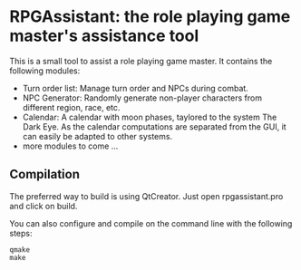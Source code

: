
# RPGAssistant: the role playing game master's assistance tool

This is a small tool to assist a role playing game master. It contains the following modules:

* Turn order list: Manage turn order and NPCs during combat.
* NPC Generator: Randomly generate non-player characters from different region, race, etc.
* Calendar: A calendar with moon phases, taylored to the system The Dark Eye.
  As the calendar computations are separated from the GUI, it can easily be adapted to other systems.
* more modules to come ...

## Compilation

The preferred way to build is using QtCreator. Just open rpgassistant.pro and click on build.

You can also configure and compile on the command line with the following steps:

    qmake
    make

